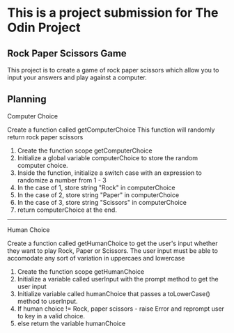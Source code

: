 # This is a project submission for The Odin Project

## Rock Paper Scissors Game
This project is to create a game of rock paper scissors which allow you to input your answers and play against a computer.

Planning 
---
Computer Choice

Create a function called getComputerChoice 
This function will randomly return rock paper scissors 

1) Create the function scope getComputerChoice
2) Initialize a global variable computerChoice to store the random computer choice.
3) Inside the function, initialize a switch case with an expression to randomize a number from 1 - 3
4) In the case of 1, store string "Rock" in computerChoice
5) In the case of 2, store string "Paper" in computerChoice
6) In the case of 3, store string "Scissors" in computerChoice
7) return computerChoice at the end.

---
Human Choice

Create a function called getHumanChoice to get the user's input whether they want to play Rock, Paper or Scissors.
The user input must be able to accomodate any sort of variation in uppercaes and lowercase

1) Create the function scope getHumanChoice
2) Initialize a variable called userInput with the prompt method to get the user input
3) Initialize variable called humanChoice that passes a toLowerCase() method to userInput.
4) If human choice != Rock, paper scissors - raise Error and reprompt user to key in a valid choice.
5) else return the variable humanChoice